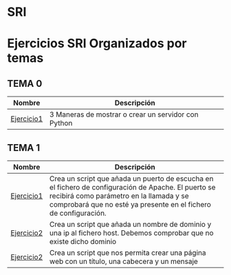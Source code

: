 # SRI

# Ejercicios SRI Organizados por temas

## TEMA 0
Nombre | Descripción
-------|------------
[Ejercicio1](/TEMA0/SREI_A1_Brianalexander.docx) | 3 Maneras de mostrar o crear un servidor con Python

## TEMA 1
Nombre | Descripción
-------|------------
[Ejercicio1](/TEMA1/) | Crea un script que añada un puerto de escucha en el fichero de configuración de Apache. El puerto se recibirá como parámetro en la llamada y se comprobará que no esté ya presente en el fichero de configuración.
[Ejercicio2](/TEMA1/) | Crea un script que añada un nombre de dominio y una ip al fichero host. Debemos comprobar que no existe dicho dominio
[Ejercicio2](/TEMA1/) | Crea un script que nos permita crear una página web con un título, una cabecera y un mensaje
